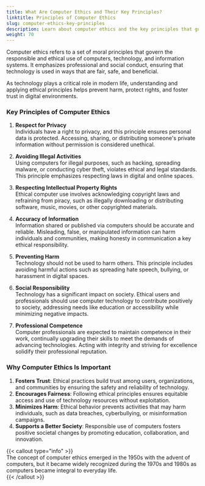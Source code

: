```yaml
---
title: What Are Computer Ethics and Their Key Principles?
linktitle: Principles of Computer Ethics
slug: computer-ethics-key-principles
description: Learn about computer ethics and the key principles that guide ethical behavior and responsible use of computers and technology.
weight: 70
---
```


Computer ethics refers to a set of moral principles that govern the responsible and ethical use of computers, technology, and information systems. It emphasizes professional and social conduct, ensuring that technology is used in ways that are fair, safe, and beneficial.

As technology plays a critical role in modern life, understanding and applying ethical principles helps prevent harm, protect rights, and foster trust in digital environments.

### Key Principles of Computer Ethics

1. **Respect for Privacy**  
   Individuals have a right to privacy, and this principle ensures personal data is protected. Accessing, sharing, or distributing someone's private information without permission is considered unethical.

2. **Avoiding Illegal Activities**  
   Using computers for illegal purposes, such as hacking, spreading malware, or conducting cyber theft, violates ethical and legal standards. This principle emphasizes respecting laws in digital and online spaces.

3. **Respecting Intellectual Property Rights**  
   Ethical computer use involves acknowledging copyright laws and refraining from piracy, such as illegally downloading or distributing software, music, movies, or other copyrighted materials.

4. **Accuracy of Information**  
   Information shared or published via computers should be accurate and reliable. Misleading, false, or manipulated information can harm individuals and communities, making honesty in communication a key ethical responsibility.

5. **Preventing Harm**  
   Technology should not be used to harm others. This principle includes avoiding harmful actions such as spreading hate speech, bullying, or harassment in digital spaces.

6. **Social Responsibility**  
   Technology has a significant impact on society. Ethical users and professionals should use computer technology to contribute positively to society, addressing needs like education or accessibility while minimizing negative impacts.

7. **Professional Competence**  
   Computer professionals are expected to maintain competence in their work, continually upgrading their skills to meet the demands of advancing technologies. Acting with integrity and striving for excellence solidify their professional reputation.

### Why Computer Ethics Is Important

1. **Fosters Trust**: Ethical practices build trust among users, organizations, and communities by ensuring the safety and reliability of technology.
2. **Encourages Fairness**: Following ethical principles ensures equitable access and use of technology resources without exploitation.
3. **Minimizes Harm**: Ethical behavior prevents activities that may harm individuals, such as data breaches, cyberbullying, or misinformation campaigns.
4. **Supports a Better Society**: Responsible use of computers fosters positive societal changes by promoting education, collaboration, and innovation.

{{< callout type="info" >}}  
The concept of computer ethics emerged in the 1950s with the advent of computers, but it became widely recognized during the 1970s and 1980s as computers became integral to everyday life.  
{{< /callout >}}
